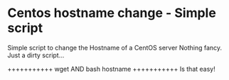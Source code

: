 # Centos hostname change - Simple script
Simple script to change the Hostname of a CentOS server
Nothing fancy. Just a dirty script...

+++++++++++
wget
AND
bash hostname
+++++++++++
Is that easy!
